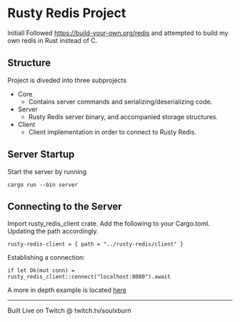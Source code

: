 # Rusty Redis Project

Initiall Followed https://build-your-own.org/redis and attempted to build my own redis in Rust instead of C.

## Structure

Project is diveded into three subprojects
- Core
    - Contains server commands and serializing/deserializing code.
- Server
    - Rusty Redis server binary, and accompanied storage structures.
- Client
    - Client implementation in order to connect to Rusty Redis.

## Server Startup
Start the server by running
```
cargo run --bin server
```

## Connecting to the Server
Import rusty_redis_client crate. Add the following to your Cargo.toml. Updating the path accordingly.
```
rusty-redis-client = { path = "../rusty-redis/client" }
```

Establishing a connection:
```
if let Ok(mut conn) = rusty_redis_client::connect("localhost:8080").await
```

A more in depth example is located [here](./client/examples/client.rs)

----
Built Live on Twitch @ twitch.tv/soulxburn
